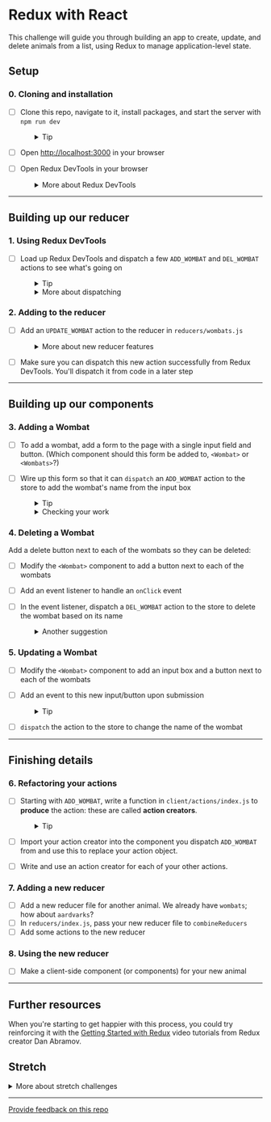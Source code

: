 # Redux with React 

This challenge will guide you through building an app to create, update, and delete animals from a list, using Redux to manage application-level state.

## Setup

### 0. Cloning and installation
- [ ] Clone this repo, navigate to it, install packages, and start the server with `npm run dev`
  <details style="padding-left: 2em">
    <summary>Tip</summary>

    ```sh
    cd redux-zoo && npm i
    npm run dev
    ```
  </details>

- [ ] Open [http://localhost:3000](http://localhost:3000) in your browser
- [ ] Open Redux DevTools in your browser
  <details style="padding-left: 2em">
    <summary>More about Redux DevTools</summary>

    The computers on campus should already have the Redux DevTools installed. If you'd like them on your own computer you can install the Firefox add-on [here](https://addons.mozilla.org/en-US/firefox/addon/reduxdevtools/) and the Chrome extension from [here](https://chrome.google.com/webstore/detail/redux-devtools/lmhkpmbekcpmknklioeibfkpmmfibljd).
  </details>

---

## Building up our reducer

### 1. Using Redux DevTools

- [ ] Load up Redux DevTools and dispatch a few `ADD_WOMBAT` and `DEL_WOMBAT` actions to see what's going on
  <details style="padding-left: 2em">
    <summary>Tip</summary>

    You will need to investigate `reducers/wombats.js` to work out what the payload should be for each of these types
  </details>
  <details style="padding-left: 2em">
    <summary>More about dispatching</summary>

    This screenshot illustrates how to dispatch actions:

    ![The Redux DevTools numbered to visually indicate the location of steps 1, 2, and 3 listed below](./screenshot1.png)

    1. Select the "Show Dispatcher" button at the very bottom of the dev tools which resembles a command-line prompt (angle bracket followed by an underscore)
    2. In the "Dispatcher" area, supply a Javascript object to be dispatched
    3. Select the "Dispatch" button
  </details>


### 2. Adding to the reducer

- [ ] Add an `UPDATE_WOMBAT` action to the reducer in `reducers/wombats.js`
  <details style="padding-left: 2em">
    <summary>More about new reducer features</summary>

    Take your time to read through what the reducer currently does, and follow the established pattern to create your new action.

    To update a wombat you will need to provide the **new** name of the wombat (so that it can be changed) but also the **old** name (so that the reducer can find the wombat that needs to be updated). To hold these two data items, your `payload` will need to be an object instead of a string.
  </details>

- [ ] Make sure you can dispatch this new action successfully from Redux DevTools. You'll dispatch it from code in a later step

---

## Building up our components

### 3. Adding a Wombat

- [ ] To add a wombat, add a form to the page with a single input field and button. (Which component should this form be added to, `<Wombat>` or `<Wombats>`?)
- [ ] Wire up this form so that it can `dispatch` an `ADD_WOMBAT` action to the store to add the wombat's name from the input box

  <details style="padding-left: 2em">
    <summary>Tip</summary>
    
    1. Create a local React state in the component (using `useState`) to hold the new wombat string
    2. Add an `onChange` event handler to the form and update/set this state
    3. Add an event listener to handle the form's `onSubmit` event
    4. Dispatch the action from this `onSubmit` event handler
  </details>

  <details style="padding-left: 2em">
    <summary>Checking your work</summary>
    
    1. Ensure that you know the shape of the data (string, object, etc) the `ADD_WOMBAT` action needs, and confirm that it works when dispatched from Redux DevTools.
    
    2. Verify that the correct action is being dispatched from your code on the click event. You can see a list of all actions dispatched and inspect them in Redux DevTools.
  </details>

### 4. Deleting a Wombat

Add a delete button next to each of the wombats so they can be deleted:

- [ ] Modify the `<Wombat>` component to add a button next to each of the wombats
- [ ] Add an event listener to handle an `onClick` event
- [ ] In the event listener, dispatch a `DEL_WOMBAT` action to the store to delete the wombat based on its name

  <details style="padding-left: 2em">
    <summary>Another suggestion</summary>
    
    Rather than giving each `<Wombat>` a button, you could alternatively create a form with a single input field. The form's onSubmit event should dispatch `DEL_WOMBAT`.
  </details>

### 5. Updating a Wombat

- [ ] Modify the `<Wombat>` component to add an input box and a button next to each of the wombats
- [ ] Add an event to this new input/button upon submission
  <details style="padding-left: 2em">
    <summary>Tip</summary>
    
    Looking back at your `UPDATE_WOMBAT` action, it expected both the **new** and **old** name of the wombat, so make sure that you can provide both of these values when you dispatch your action.
  </details>
- [ ] `dispatch` the action to the store to change the name of the wombat

---

## Finishing details

### 6. Refactoring your actions

- [ ] Starting with `ADD_WOMBAT`, write a function in `client/actions/index.js` to **produce** the action: these are called **action creators**.
  <details style="padding-left: 2em">
    <summary>Tip</summary>
    
    Your action creator should return an object with a type and payload. The `ADD_WOMBAT` action expects the name of the new wombat as the payload, so make sure that your function takes the name as a parameter.
  </details>
 - [ ] Import your action creator into the component you dispatch `ADD_WOMBAT` from and use this to replace your action object.
 - [ ] Write and use an action creator for each of your other actions.

### 7. Adding a new reducer

- [ ] Add a new reducer file for another animal. We already have `wombats`; how about `aardvarks`?
- [ ] In `reducers/index.js`, pass your new reducer file to `combineReducers`
- [ ] Add some actions to the new reducer

### 8. Using the new reducer
- [ ] Make a client-side component (or components) for your new animal

--- 
## Further resources

When you're starting to get happier with this process, you could try reinforcing it with the [Getting Started with Redux](https://egghead.io/courses/getting-started-with-redux) video tutorials from Redux creator Dan Abramov.

## Stretch

<details>
  <summary>More about stretch challenges</summary>

  - Currently our wombats state contains an array of strings, but when receive data from the database this comes as an array of objects. Add a new animal and data that reflects this. Perhaps an array of dugongs with keys such as `id`, `name`, `favouriteToy`, etc. How does this change the add, delete, and update functionality?
  - Choose a CSS framework to implement and make this page prettier!
  - Write some tests for your React components, actions creators, and reducers

</details>

---
[Provide feedback on this repo](https://docs.google.com/forms/d/e/1FAIpQLSfw4FGdWkLwMLlUaNQ8FtP2CTJdGDUv6Xoxrh19zIrJSkvT4Q/viewform?usp=pp_url&entry.1958421517=redux-zoo)
